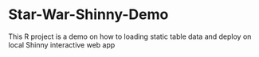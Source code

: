 # Star-War-Shinny-Demo
This R project is a demo on how to loading static table data and deploy on local Shinny interactive web app

